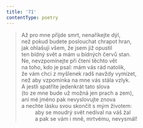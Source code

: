 ```yaml
---
title: '71'
contentType: poetry
---
```


> Až pro mne přijde smrt, nenaříkejte dýl,  
> než pokud budete poslouchat chrapot hran,  
> jak ohlašují všem, že jsem již opustil  
> ten bídný svět a mám u bídných červů stan.  
> Ne, nevzpomínejte při čtení těchto vět  
> na toho, kdo je psal: mám vás rád natolik,  
> že vám chci z myšlenek radš navždy vymizet,  
> než aby vzpomínka na mne vás stála vzlyk.  
> A jestli spatříte jedenkrát tato slova  
> (to ze mne bude už možná jen prach a zem),  
> ani mé jméno pak nevyslovujte znova  
> a nechte lásku svou skončit s mým životem:  
>          aby se moudrý svět nedíval na váš žal  
>          a pak se vám i mně, mrtvému, nevysmál!
